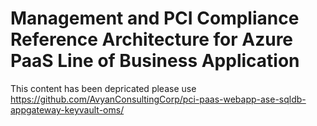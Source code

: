 <h1> Management and PCI Compliance Reference Architecture for Azure PaaS Line of Business Application </h1>

This content has been depricated please use https://github.com/AvyanConsultingCorp/pci-paas-webapp-ase-sqldb-appgateway-keyvault-oms/

